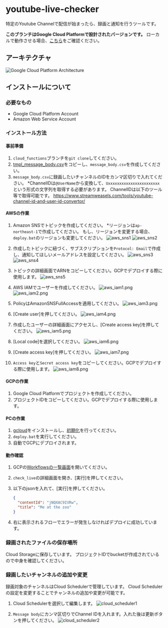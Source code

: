 # youtube-live-checker
特定のYoutube Channelで配信が始まったら、録画と通知を行うツールです。

**このブランチはGoogle Cloud Platformで設計されたバージョンです。**
ローカルで動作させる場合、[こちら](https://github.com/f122apg/youtube-live-checker/tree/master)をご確認ください。

## アーキテクチャ
![Google Cloud Platform Architecture](doc/YoutubeLiveChecker_Architecture.png)

## インストールについて
### 必要なもの
* Google Cloud Platform Account
* Amazon Web Service Account

### インストール方法
#### 事前準備
1. `cloud_functions`ブランチを`git clone`してください。
1. [tmpl_message_body.csv](https://github.com/f122apg/youtube-live-checker/blob/cloud_functions/gcp/cloud_scheduler/tmpl_message_body.csv)をコピーし、`message_body.csv`を作成してください。
1. `message_body.csv`に録画したいチャンネルのIDをカンマ区切りで入れてください。
*ChannelIDは`@UserName`から変換して、`Uxxxxxxxxxxxxxxxxxxxxxxx`という形式の文字列を取得する必要があります。
 ChannelIDは以下のツール等で取得可能です。
https://www.streamweasels.com/tools/youtube-channel-id-and-user-id-convertor/

#### AWSの作業
1. Amazon SNSでトピックを作成してください。
*リージョンは`ap-northeast-1`で作成してください。
 もし、リージョンを変更する場合、`deploy.bat`のリージョンも変更してください。
![aws_sns1](doc/installation/aws_sns1.png)
![aws_sns2](doc/installation/aws_sns2.png)

1. 作成したトピックに紐づく、サブスクリプションを`Protocol: Email`で作成し、通知してほしいメールアドレスを設定してください。
![aws_sns3](doc/installation/aws_sns3.png)
![aws_sns4](doc/installation/aws_sns4.png)

1. トピックの詳細画面でARNをコピーしてください。GCPでデプロイする際に使用します。
![aws_sns5](doc/installation/aws_sns5.png)

1. AWS IAMでユーザーを作成してください。
![aws_iam1.png](doc/installation/aws_iam1.png)
![aws_iam2.png](doc/installation/aws_iam2.png)

1. PolicyはAmazonSNSFullAccessを適用してください。
![aws_iam3.png](doc/installation/aws_iam3.png)

1. [Create user]を押してください。
![aws_iam4.png](doc/installation/aws_iam4.png)

1. 作成したユーザーの詳細画面にアクセスし、[Create access key]を押してください。
![aws_iam5.png](doc/installation/aws_iam5.png)

1. [Local code]を選択してください。
![aws_iam6.png](doc/installation/aws_iam6.png)

1. [Create access key]を押してください。
![aws_iam7.png](doc/installation/aws_iam7.png)

1. `Access key`と`Secret access key`をコピーしてください。GCPでデプロイする際に使用します。
![aws_iam8.png](doc/installation/aws_iam8.png)

#### GCPの作業
1. Google Cloud Platformでプロジェクトを作成してください。
1. プロジェクトIDをコピーしてください。GCPでデプロイする際に使用します。

#### PCの作業
1. [gcloud](https://cloud.google.com/sdk/docs/install)をインストールし、[初期化](https://cloud.google.com/sdk/docs/initializing)を行ってください。
1. `deploy.bat`を実行してください。
1. 自動でGCPにデプロイされます。

#### 動作確認
1. GCPの[Workflowsの一覧画面](https://console.cloud.google.com/workflows)を開いてください。
1. `check_live`の詳細画面を開き、[実行]を押してください。
1. 以下のjsonを入れて、[実行]を押してください。
    ``` json
    {
      "contentId": "jNQXAC9IVRw",
      "title": "Me at the zoo"
    }
    ```

1. 右に表示されるフローでエラーが発生しなければデプロイに成功しています。

### 録画されたファイルの保存場所
Cloud Storageに保存しています。
プロジェクトIDでbucketが作成されているので中身を確認してください。

### 録画したいチャンネルの追加や変更
録画対象のチャンネルはCloud Schedulerで管理しています。
Cloud Schedulerの設定を変更することでチャンネルの追加や変更が可能です。

1. Cloud Schedulerを選択して編集します。
![cloud_scheduler1](doc/channel_edit/cloud_scheduler1.png)

1. `Message body`にカンマ区切りでChannel IDを入れます。入れた後は更新ボタンを押してください。
![cloud_scheduler2](doc/channel_edit/cloud_scheduler2.png)